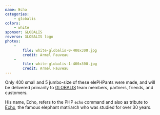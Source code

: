 ```yaml
---
name: Echo
categories:
    - globalis
colors:
    - white
sponsor: GLOBALIS
reverse: GLOBALIS logo
photos:
    -
        file: white-globalis-0-400x300.jpg
        credit: Armel Fauveau
    -
        file: white-globalis-1-400x300.jpg
        credit: Armel Fauveau
---
```

Only 400 small and 5 jumbo-size of these elePHPants were made, and will be delivered
primarily to [GLOBALIS](https://globalis-ms.com/) team members, partners, friends, and customers.

His name, Echo, refers to the PHP `echo` command and also as tribute to [Echo](https://en.wikipedia.org/wiki/Echo_(elephant)),
the famous elephant matriarch who was studied for over 30 years.

